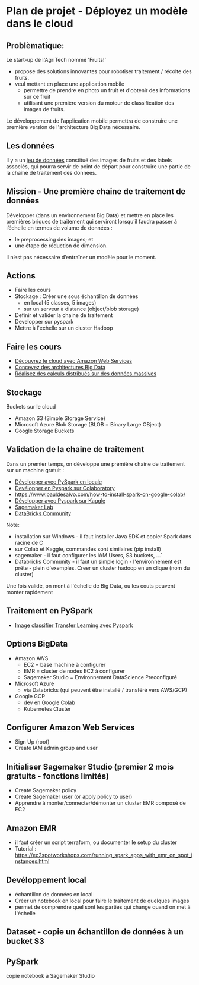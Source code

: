# Plan de projet - Déployez un modèle dans le cloud

## Problèmatique:

Le start-up de l'AgriTech nommé 'Fruits!'

- propose des solutions innovantes pour robotiser traitement / récolte des fruits.
- veul mettant en place une application mobile
  - permettre de prendre en photo un fruit et d'obtenir des informations sur ce fruit
  - utilisant une première version du moteur de classification des images de fruits.

Le développement de l’application mobile permettra de construire une première version de l'architecture Big Data nécessaire.

## Les données

Il y a un [jeu de données](https://www.kaggle.com/moltean/fruits) constitué des images de fruits et des labels associés, qui pourra servir de point de départ pour construire une partie de la chaîne de traitement des données.

## Mission - Une première chaine de traitement de données

Développer (dans un environnement Big Data) et mettre en place les premières briques de traitement qui serviront lorsqu’il faudra passer à l’échelle en termes de volume de données :

- le preprocessing des images; et
- une étape de réduction de dimension.

Il n’est pas nécessaire d’entraîner un modèle pour le moment.

## Actions

- Faire les cours
- Stockage : Créer une sous échantillon de données
  - en local (5 classes, 5 images)
  - sur un serveur à distance (object/blob storage)
- Definir et valider la chaine de traitement
- Developper sur pyspark
- Mettre à l'echelle sur un cluster Hadoop

## Faire les cours

- [Découvrez le cloud avec Amazon Web Services](https://openclassrooms.com/fr/courses/4810836-decouvrez-le-cloud-avec-amazon-web-services)
- [Concevez des architectures Big Data](https://openclassrooms.com/fr/courses/4467491-concevez-des-architectures-big-data)
- [Réalisez des calculs distribués sur des données massives](https://openclassrooms.com/fr/courses/4297166-realisez-des-calculs-distribues-sur-des-donnees-massives)

## Stockage

Buckets sur le cloud

- Amazon S3 (Simple Storage Service)
- Microsoft Azure Blob Storage (BLOB = Binary Large OBject)
- Google Storage Buckets

## Validation de la chaine de traitement

Dans un premier temps, on développe une prémière chaine de traitement sur un machine gratuit :

- [Développer avec PySpark en locale](https://sparkbyexamples.com/pyspark/how-to-install-and-run-pyspark-on-windows/)
- [Devélopper en Pyspark sur Colaboratory](https://www.analyticsvidhya.com/blog/2020/11/a-must-read-guide-on-how-to-work-with-pyspark-on-google-colab-for-data-scientists/)
- <https://www.pauldesalvo.com/how-to-install-spark-on-google-colab/>
- [Développer avec Pyspark sur Kaggle](https://www.kaggle.com/questions-and-answers/95448)
- [Sagemaker Lab](https://eu-west-3.console.aws.amazon.com/sagemaker/home?region=eu-west-3#/getting-started)
- [DataBricks Community](https://databricks.com/product/faq/community-edition)

Note:

- installation sur Windows - il faut installer Java SDK et copier Spark dans racine de C
- sur Colab et Kaggle, commandes sont similaires (pip install)
- sagemaker - il faut configurer les IAM Users, S3 buckets, ...`
- Databricks Community - il faut un simple login - l'environnement est prête - plein d'exemples. Creer un cluster hadoop en un clique (nom du cluster)

Une fois validé, on mont à l'échelle de Big Data, ou les couts peuvent monter rapidement

## Traitement en PySpark

- [Image classifier Transfer Learning avec Pyspark](https://docs.databricks.com/applications/machine-learning/preprocess-data/transfer-learning-tensorflow.html)


## Options BigData

- Amazon AWS
  - EC2 = base machine à configurer
  - EMR = cluster de nodes EC2 à configurer
  - Sagemaker Studio = Environnement DataScience Preconfiguré
- Microsoft Azure
  - via Databricks (qui peuvent être installé / transféré vers AWS/GCP)
- Google GCP
  - dev en Google Colab
  - Kubernetes Cluster

## Configurer Amazon Web Services

- Sign Up (root)
- Create IAM admin group and user

## Initialiser Sagemaker Studio (premier 2 mois gratuits - fonctions limités)

- Create Sagemaker policy
- Create Sagemaker user (or apply policy to user)
- Apprendre à monter/connecter/démonter un cluster EMR composé de EC2

## Amazon EMR

- il faut créer un script terraform, ou documenter le setup du cluster
- Tutorial : <https://ec2spotworkshops.com/running_spark_apps_with_emr_on_spot_instances.html> 

## Devéloppement local

- échantillon de données en local
- Créer un notebook en local pour faire le traitement de quelques images
- permet de comprendre quel sont les parties qui change quand on met à l'échelle

## Dataset - copie un échantillon de données à un bucket S3

## PySpark

copie notebook à Sagemaker Studio
